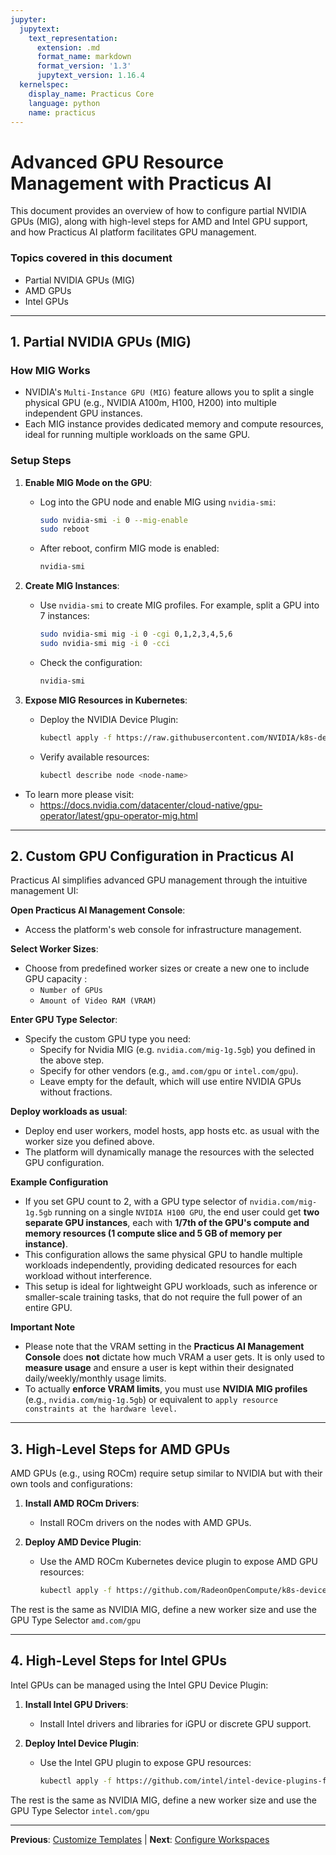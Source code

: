 ```yaml
---
jupyter:
  jupytext:
    text_representation:
      extension: .md
      format_name: markdown
      format_version: '1.3'
      jupytext_version: 1.16.4
  kernelspec:
    display_name: Practicus Core
    language: python
    name: practicus
---
```


# Advanced GPU Resource Management with Practicus AI

This document provides an overview of how to configure partial NVIDIA GPUs (MIG), along with high-level steps for AMD and Intel GPU support, and how Practicus AI platform facilitates GPU management.

### Topics covered in this document
- Partial NVIDIA GPUs (MIG)
- AMD GPUs
- Intel GPUs

---

## 1. **Partial NVIDIA GPUs (MIG)**

### **How MIG Works**
- NVIDIA's `Multi-Instance GPU (MIG)` feature allows you to split a single physical GPU (e.g., NVIDIA A100m, H100, H200) into multiple independent GPU instances.
- Each MIG instance provides dedicated memory and compute resources, ideal for running multiple workloads on the same GPU.

### **Setup Steps**
1. **Enable MIG Mode on the GPU**:
   - Log into the GPU node and enable MIG using `nvidia-smi`:
     ```bash
     sudo nvidia-smi -i 0 --mig-enable
     sudo reboot
     ```
   - After reboot, confirm MIG mode is enabled:
     ```bash
     nvidia-smi
     ```

2. **Create MIG Instances**:
   - Use `nvidia-smi` to create MIG profiles. For example, split a GPU into 7 instances:
     ```bash
     sudo nvidia-smi mig -i 0 -cgi 0,1,2,3,4,5,6
     sudo nvidia-smi mig -i 0 -cci
     ```
   - Check the configuration:
     ```bash
     nvidia-smi
     ```

3. **Expose MIG Resources in Kubernetes**:
   - Deploy the NVIDIA Device Plugin:
     ```bash
     kubectl apply -f https://raw.githubusercontent.com/NVIDIA/k8s-device-plugin/main/deployments/k8s-device-plugin-daemonset.yaml
     ```
   - Verify available resources:
     ```bash
     kubectl describe node <node-name>
     ```

- To learn more please visit:
    - https://docs.nvidia.com/datacenter/cloud-native/gpu-operator/latest/gpu-operator-mig.html

---

## 2. **Custom GPU Configuration in Practicus AI**

Practicus AI simplifies advanced GPU management through the intuitive management UI:

**Open Practicus AI Management Console**:
- Access the platform's web console for infrastructure management.

**Select Worker Sizes**:
- Choose from predefined worker sizes or create a new one to include GPU capacity :
   - `Number of GPUs`
   - `Amount of Video RAM (VRAM)`

**Enter GPU Type Selector**:
- Specify the custom GPU type you need:
    - Specify for Nvidia MIG (e.g. `nvidia.com/mig-1g.5gb`) you defined in the above step.
    - Specify for other vendors (e.g., `amd.com/gpu` or `intel.com/gpu`).
    - Leave empty for the default, which will use entire NVIDIA GPUs without fractions.

**Deploy workloads as usual**:
- Deploy end user workers, model hosts, app hosts etc. as usual with the worker size you defined above.
- The platform will dynamically manage the resources with the selected GPU configuration.

**Example Configuration**

- If you set GPU count to 2, with a GPU type selector of `nvidia.com/mig-1g.5gb` running on a single ``NVIDIA H100 GPU``, the end user could get **two separate GPU instances**, each with **1/7th of the GPU's compute and memory resources (1 compute slice and 5 GB of memory per instance)**.
- This configuration allows the same physical GPU to handle multiple workloads independently, providing dedicated resources for each workload without interference. 
- This setup is ideal for lightweight GPU workloads, such as inference or smaller-scale training tasks, that do not require the full power of an entire GPU.

**Important Note**  
- Please note that the VRAM setting in the **Practicus AI Management Console** does **not** dictate how much VRAM a user gets. It is only used to **measure usage** and ensure a user is kept within their designated daily/weekly/monthly usage limits. 
- To actually **enforce VRAM limits**, you must use **NVIDIA MIG profiles** (e.g., `nvidia.com/mig-1g.5gb`) or equivalent to `apply resource constraints at the hardware level.`

---

## 3. **High-Level Steps for AMD GPUs**

AMD GPUs (e.g., using ROCm) require setup similar to NVIDIA but with their own tools and configurations:

1. **Install AMD ROCm Drivers**:
   - Install ROCm drivers on the nodes with AMD GPUs.

2. **Deploy AMD Device Plugin**:
   - Use the AMD ROCm Kubernetes device plugin to expose AMD GPU resources:
     ```bash
     kubectl apply -f https://github.com/RadeonOpenCompute/k8s-device-plugin
     ```

The rest is the same as NVIDIA MIG, define a new worker size and use the GPU Type Selector `amd.com/gpu`

---

## 4. **High-Level Steps for Intel GPUs**

Intel GPUs can be managed using the Intel GPU Device Plugin:

1. **Install Intel GPU Drivers**:
   - Install Intel drivers and libraries for iGPU or discrete GPU support.

2. **Deploy Intel Device Plugin**:
   - Use the Intel GPU plugin to expose GPU resources:
     ```bash
     kubectl apply -f https://github.com/intel/intel-device-plugins-for-kubernetes
     ```
The rest is the same as NVIDIA MIG, define a new worker size and use the GPU Type Selector `intel.com/gpu`


---

**Previous**: [Customize Templates](customize-templates.md) | **Next**: [Configure Workspaces](configure-workspaces.md)
